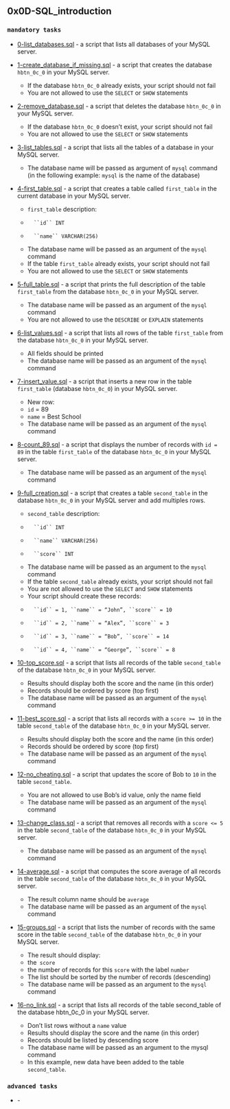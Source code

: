 ## 0x0D-SQL_introduction

### `mandatory tasks`

* [0-list_databases.sql](https://github.com/j88moja-code/alx-higher_level_programming/blob/main/0x0D-SQL_introduction/0-list_databases.sql) - a script that lists all databases of your MySQL server.

* [1-create_database_if_missing.sql](https://github.com/j88moja-code/alx-higher_level_programming/blob/main/0x0D-SQL_introduction/1-create_database_if_missing.sql) - a script that creates the database ``hbtn_0c_0`` in your MySQL server.

    * If the database ``hbtn_0c_0`` already exists, your script should not fail
    * You are not allowed to use the ``SELECT`` or `SHOW` statements
* [2-remove_database.sql](https://github.com/j88moja-code/alx-higher_level_programming/blob/main/0x0D-SQL_introduction/2-remove_database.sql) - a script that deletes the database ``hbtn_0c_0`` in your MySQL server.

    * If the database ``hbtn_0c_0`` doesn’t exist, your script should not fail
    * You are not allowed to use the ``SELECT`` or ``SHOW`` statements
* [3-list_tables.sql](https://github.com/j88moja-code/alx-higher_level_programming/blob/main/0x0D-SQL_introduction/3-list_tables.sql) - a script that lists all the tables of a database in your MySQL server.

    * The database name will be passed as argument of ``mysql`` command (in the following example: ``mysql`` is the name of the database)
* [4-first_table.sql](https://github.com/j88moja-code/alx-higher_level_programming/blob/main/0x0D-SQL_introduction/4-first_table.sql) - a script that creates a table called ``first_table`` in the current database in your MySQL server.

    * ``first_table`` description:
    *       ``id`` INT
    *       ``name`` VARCHAR(256)
    * The database name will be passed as an argument of the ``mysql`` command
    * If the table ``first_table`` already exists, your script should not fail
    * You are not allowed to use the ``SELECT`` or ``SHOW`` statements
* [5-full_table.sql](https://github.com/j88moja-code/alx-higher_level_programming/blob/main/0x0D-SQL_introduction/5-full_table.sql) - a script that prints the full description of the table ``first_table`` from the database ``hbtn_0c_0`` in your MySQL server.

    * The database name will be passed as an argument of the ``mysql`` command
    * You are not allowed to use the ``DESCRIBE`` or ``EXPLAIN`` statements
* [6-list_values.sql](https://github.com/j88moja-code/alx-higher_level_programming/blob/main/0x0D-SQL_introduction/6-list_values.sql) - a script that lists all rows of the table ``first_table`` from the database ``hbtn_0c_0`` in your MySQL server.

    * All fields should be printed
    * The database name will be passed as an argument of the ``mysql`` command
* [7-insert_value.sql](https://github.com/j88moja-code/alx-higher_level_programming/blob/main/0x0D-SQL_introduction/7-insert_value.sql) - a script that inserts a new row in the table ``first_table`` (database ``hbtn_0c_0``) in your MySQL server.

    * New row:
    *   ``id`` = 89
    *    ``name`` = Best School
    * The database name will be passed as an argument of the ``mysql`` command
* [8-count_89.sql](https://github.com/j88moja-code/alx-higher_level_programming/blob/main/0x0D-SQL_introduction/8-count_89.sql) - a script that displays the number of records with ``id = 89`` in the table ``first_table`` of the database ``hbtn_0c_0`` in your MySQL server.

    * The database name will be passed as an argument of the ``mysql`` command
* [9-full_creation.sql](https://github.com/j88moja-code/alx-higher_level_programming/blob/main/0x0D-SQL_introduction/9-full_creation.sql) - a script that creates a table ``second_table`` in the database ``hbtn_0c_0`` in your MySQL server and add multiples rows.

    * ``second_table`` description:
    *       ``id`` INT
    *       ``name`` VARCHAR(256)
    *       ``score`` INT
    * The database name will be passed as an argument to the ``mysql`` command
    * If the table ``second_table`` already exists, your script should not fail
    * You are not allowed to use the ``SELECT`` and ``SHOW`` statements
    * Your script should create these records:
    *       ``id`` = 1, ``name`` = “John”, ``score`` = 10
    *       ``id`` = 2, ``name`` = “Alex”, ``score`` = 3
    *       ``id`` = 3, ``name`` = “Bob”, ``score`` = 14
    *       ``id`` = 4, ``name`` = “George”, ``score`` = 8
* [10-top_score.sql](https://github.com/j88moja-code/alx-higher_level_programming/blob/main/0x0D-SQL_introduction/10-top_score.sql) - a script that lists all records of the table ``second_table`` of the database ``hbtn_0c_0`` in your MySQL server.

    * Results should display both the score and the name (in this order)
    * Records should be ordered by score (top first)
    * The database name will be passed as an argument of the ``mysql`` command
* [11-best_score.sql]() - a script that lists all records with a ``score >= 10`` in the table ``second_table`` of the database ``hbtn_0c_0`` in your MySQL server.
    * Results should display both the score and the name (in this order)
    * Records should be ordered by score (top first)
    * The database name will be passed as an argument of the ``mysql`` command
* [12-no_cheating.sql]() - a script that updates the score of Bob to ``10`` in the table ``second_table``.

    * You are not allowed to use Bob’s id value, only the name field
    * The database name will be passed as an argument of the ``mysql`` command
* [13-change_class.sql]() - a script that removes all records with a ``score <= 5`` in the table ``second_table`` of the database ``hbtn_0c_0`` in your MySQL server.

    * The database name will be passed as an argument of the ``mysql`` command
* [14-average.sql]() - a script that computes the score average of all records in the table ``second_table`` of the database ``hbtn_0c_0`` in your MySQL server.

    * The result column name should be ``average``
    * The database name will be passed as an argument of the ``mysql`` command
* [15-groups.sql]() - a script that lists the number of records with the same score in the table ``second_table`` of the database ``hbtn_0c_0`` in your MySQL server.

    * The result should display:
    *   the`` score``
    *   the number of records for this ``score`` with the label ``number``
    * The list should be sorted by the number of records (descending)
    * The database name will be passed as an argument to the ``mysql`` command
* [16-no_link.sql]() - a script that lists all records of the table second_table of the database hbtn_0c_0 in your MySQL server.

    * Don’t list rows without a ``name`` value
    * Results should display the score and the name (in this order)
    * Records should be listed by descending score
    * The database name will be passed as an argument to the mysql command
    * In this example, new data have been added to the table ``second_table``.

### ``advanced tasks``

* []() - 
